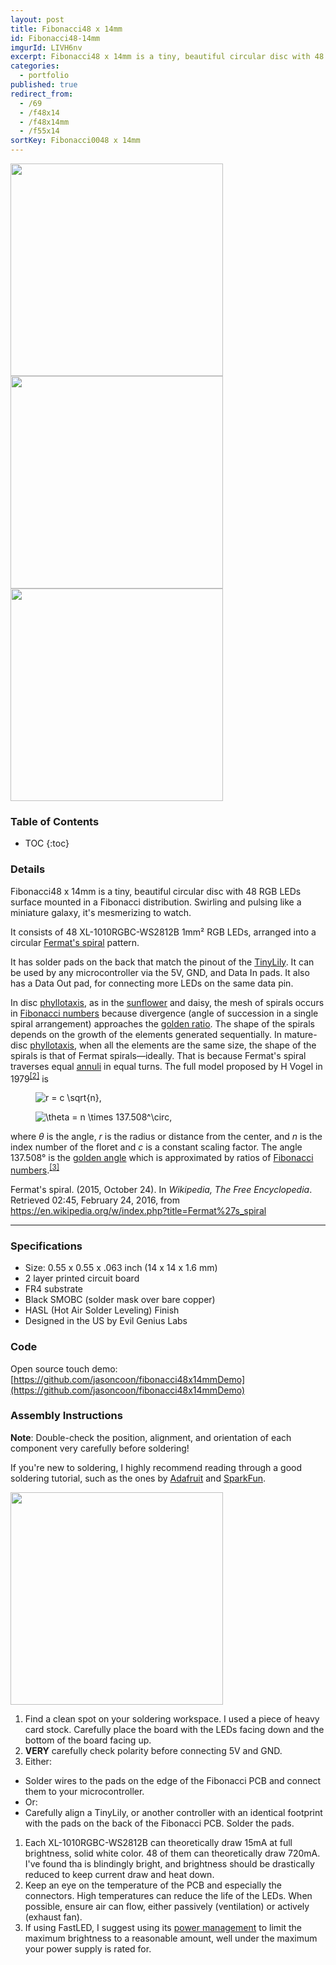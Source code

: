 ```yaml
---
layout: post
title: Fibonacci48 x 14mm
id: Fibonacci48-14mm
imgurId: LIVH6nv
excerpt: Fibonacci48 x 14mm is a tiny, beautiful circular disc with 48 RGB LEDs surface mounted in a Fibonacci distribution.  Swirling and pulsing like a miniature galaxy, it's mesmerizing to watch.
categories: 
  - portfolio
published: true
redirect_from:
  - /69
  - /f48x14
  - /f48x14mm
  - /f55x14
sortKey: Fibonacci0048 x 14mm
---
```


<a href="https://i.imgur.com/v9lYGlE.png" target="_blank"><img src="https://i.imgur.com/v9lYGlE.png" style="width:340px" /></a>
<a href="https://i.imgur.com/Mtys2r2.png" target="_blank"><img src="https://i.imgur.com/Mtys2r2.png" style="width:340px" /></a>
<a href="https://i.imgur.com/oVzWBHV.png" target="_blank"><img src="https://i.imgur.com/oVzWBHV.png" style="width:340px" /></a>

<h3>Table of Contents</h3>

- TOC
{:toc}

### Details

Fibonacci48 x 14mm is a tiny, beautiful circular disc with 48 RGB LEDs surface mounted in a Fibonacci distribution.  Swirling and pulsing like a miniature galaxy, it's mesmerizing to watch.

It consists of 48 XL-1010RGBC-WS2812B 1mm² RGB LEDs, arranged into a circular <a href="https://en.wikipedia.org/wiki/Fermat%27s_spiral">Fermat's spiral</a> pattern.

It has solder pads on the back that match the pinout of the [TinyLily](https://tinycircuits.com/products/tinylily-mini-processor). It can be used by any microcontroller via the 5V, GND, and Data In pads. It also has a Data Out pad, for connecting more LEDs on the same data pin.

<p>In disc <a href="https://en.wikipedia.org/wiki/Phyllotaxis" title="Phyllotaxis">phyllotaxis</a>, as in the <a href="https://en.wikipedia.org/wiki/Sunflower" title="Sunflower" class="mw-redirect">sunflower</a> and daisy, the mesh of spirals occurs in <a href="https://en.wikipedia.org/wiki/Fibonacci_number" title="Fibonacci number">Fibonacci numbers</a> because divergence (angle of succession in a single spiral arrangement) approaches the <a href="https://en.wikipedia.org/wiki/Golden_ratio" title="Golden ratio">golden ratio</a>. The shape of the spirals depends on the growth of the elements generated sequentially. In mature-disc <a href="https://en.wikipedia.org/wiki/Phyllotaxis" title="Phyllotaxis">phyllotaxis</a>, when all the elements are the same size, the shape of the spirals is that of Fermat spirals—ideally. That is because Fermat's spiral traverses equal <a href="https://en.wikipedia.org/wiki/Annulus_(mathematics)" title="Annulus (mathematics)">annuli</a> in equal turns. The full model proposed by H Vogel in 1979<sup id="cite_ref-2" class="reference"><a href="https://en.wikipedia.org/wiki/Fermat%27s_spiral#cite_note-2"><span>[</span>2<span>]</span></a></sup> is</p>
<dl>
<dd><img class="mwe-math-fallback-image-inline tex" alt="r = c \sqrt{n}," src="https://upload.wikimedia.org/math/7/8/1/7819d3be1d513629c44d336b5974553d.png" /></dd>
</dl>
<dl>
<dd><img class="mwe-math-fallback-image-inline tex" alt="\theta = n \times 137.508^\circ," src="https://upload.wikimedia.org/math/e/6/8/e6814eb420c2d2ea10a2fcba5e0cdc9d.png" /></dd>
</dl>
<p>where <i>θ</i> is the angle, <i>r</i> is the radius or distance from the center, and <i>n</i> is the index number of the floret and <i>c</i> is a constant scaling factor. The angle 137.508° is the <a href="https://en.wikipedia.org/wiki/Golden_angle" title="Golden angle">golden angle</a> which is approximated by ratios of <a href="https://en.wikipedia.org/wiki/Fibonacci_number" title="Fibonacci number">Fibonacci numbers</a>.<sup id="cite_ref-3" class="reference"><a href="https://en.wikipedia.org/wiki/Fermat%27s_spiral#cite_note-3"><span>[</span>3<span>]</span></a></sup></p>

<p>Fermat's spiral. (2015, October 24).  In <i>Wikipedia, The Free Encyclopedia</i>. Retrieved 02:45, February 24, 2016, from <a class="external free" href="https://en.wikipedia.org/w/index.php?title=Fermat%27s_spiral">https://en.wikipedia.org/w/index.php?title=Fermat%27s_spiral</a>
</p>

---

### Specifications

- Size: 0.55 x 0.55 x .063 inch (14 x 14 x 1.6 mm)
- 2 layer printed circuit board
- FR4 substrate
- Black SMOBC (solder mask over bare copper)
- HASL (Hot Air Solder Leveling) Finish
- Designed in the US by Evil Genius Labs

### Code

Open source touch demo: [https://github.com/jasoncoon/fibonacci48x14mmDemo](https://github.com/jasoncoon/fibonacci48x14mmDemo)

### Assembly Instructions

**Note**: Double-check the position, alignment, and orientation of each component very carefully before soldering!

If you're new to soldering, I highly recommend reading through a good soldering tutorial, such as the ones by [Adafruit](https://learn.adafruit.com/adafruit-guide-excellent-soldering) and [SparkFun](https://learn.sparkfun.com/tutorials/how-to-solder-through-hole-soldering).

<a href="https://i.imgur.com/oVzWBHV.png" target="_blank"><img src="https://i.imgur.com/oVzWBHV.png" style="width:340px" /></a>

1. Find a clean spot on your soldering workspace. I used a piece of heavy card stock. Carefully place the board with the LEDs facing down and the bottom of the board facing up.
1. **VERY** carefully check polarity before connecting 5V and GND.
1. Either:
  * Solder wires to the pads on the edge of the Fibonacci PCB and connect them to your microcontroller.
  * Or:
  * Carefully align a TinyLily, or another controller with an identical footprint with the pads on the back of the Fibonacci PCB. Solder the pads.
1. Each XL-1010RGBC-WS2812B can theoretically draw 15mA at full brightness, solid white color. 48 of them can theoretically draw 720mA. I've found tha is blindingly bright, and brightness should be drastically reduced to keep current draw and heat down.
1. Keep an eye on the temperature of the PCB and especially the connectors. High temperatures can reduce the life of the LEDs. When possible, ensure air can flow, either passively (ventilation) or actively (exhaust fan).
1. If using FastLED, I suggest using its [power management](https://github.com/FastLED/FastLED/wiki/Power-notes#managing-power-in-fastled) to limit the maximum brightness to a reasonable amount, well under the maximum your power supply is rated for.
